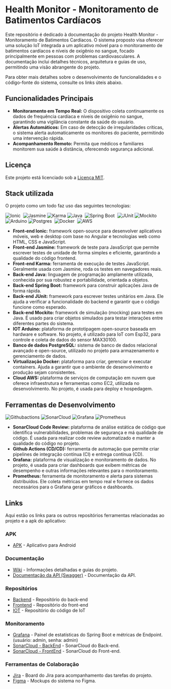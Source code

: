 # Health Monitor - Monitoramento de Batimentos Cardíacos
Este repositório é dedicado à documentação do projeto Health Monitor - Monitoramento de Batimentos Cardíacos. O sistema proposto visa oferecer uma solução IoT integrada a um aplicativo móvel para o monitoramento de batimentos cardíacos e níveis de oxigênio no sangue, focado principalmente em pessoas com problemas cardiovasculares. A documentação inclui detalhes técnicos, arquitetura e guias de uso, permitindo uma visão abrangente do projeto.

Para obter mais detalhes sobre o desenvolvimento de funcionalidades e o código-fonte do sistema, consulte os links úteis abaixo.

## Funcionalidades Principais
* **Monitoramento em Tempo Real:** O dispositivo coleta continuamente os dados de frequência cardíaca e níveis de oxigênio no sangue, garantindo uma vigilância constante da saúde do usuário.
* **Alertas Automáticos:** Em caso de detecção de irregularidades críticas, o sistema alerta automaticamente os monitores do paciente, permitindo uma intervenção rápida.
* **Acompanhamento Remoto:** Permita que médicos e familiares monitorem sua saúde à distância, oferecendo segurança adicional.

## Licença
Este projeto está licenciado sob a [Licença MIT](LICENSE).

## Stack utilizada
O projeto como um todo faz uso das seguintes tecnologias:

![Ionic](https://img.shields.io/badge/Ionic-3880FF?style=for-the-badge&logo=ionic&logoColor=white)&nbsp;
![Jasmine](https://img.shields.io/badge/jasmine-%238A4182?style=for-the-badge&logo=jasmine)
![Karma](https://img.shields.io/badge/Karma-%23027E6F?style=for-the-badge)
![Java](https://img.shields.io/badge/Java-ED8B00?style=for-the-badge&logo=java&logoColor=white)&nbsp;
![Spring Boot](https://img.shields.io/badge/Spring-6DB33F?style=for-the-badge&logo=spring&logoColor=white)&nbsp;
![JUnit](https://img.shields.io/badge/junit5-%2325A162?style=for-the-badge&logo=junit5&logoColor=%23FFFFFF)
![Mockito](https://img.shields.io/badge/mockito-%23800000?style=for-the-badge&logo=mockito&logoColor=%23FFFFFF)
![Arduino](https://img.shields.io/badge/arduino-%2300878F?style=for-the-badge&logo=arduino&logoColor=%23FFFFFF)
![Postgres](https://img.shields.io/badge/PostgreSQL-316192?style=for-the-badge&logo=postgresql&logoColor=white)&nbsp;
![Docker](https://img.shields.io/badge/docker-%230db7ed.svg?style=for-the-badge&logo=docker&logoColor=white)&nbsp;
![AWS](https://img.shields.io/badge/amazonwebservices-%23232F3E?style=for-the-badge&logo=amazonwebservices&logoColor=%23FFFFFF)


* **Front-end Ionic:** framework open-source para desenvolver aplicativos móveis, web e desktop com base no Angular e tecnologias web como HTML, CSS e JavaScript.
* **Front-end Jasmine:** framework de teste para JavaScript que permite escrever testes de unidade de forma simples e eficiente, garantindo a qualidade do código frontend.
* **Front-end Karma:** ferramenta de execução de testes JavaScript. Geralmente usada com Jasmine, roda os testes em navegadores reais.
* **Back-end Java:** linguagem de programação amplamente utilizada, conhecida por sua robustez e portabilidade, orientada a objetos.
* **Back-end Spring Boot:** framework para construir aplicações Java de forma rápida.
* **Back-end JUnit:** framework para escrever testes unitários em Java. Ele ajuda a verificar a funcionalidade do backend e garantir que o código funcione como esperado.
* **Back-end Mockito:** framework de simulação (mocking) para testes em Java. É usado para criar objetos simulados para testar interações entre diferentes partes do sistema.
* **IOT Arduino:** plataforma de prototipagem open-source baseada em hardware e software. No projeto, é utilizado para IoT com Esp32, para controle e coleta de dados do sensor MAX30100.
* **Banco de dados PostgreSQL:** sistema de banco de dados relacional avançado e open-source, utilizado no projeto para armazenamento e gerenciamento de dados.
* **Virtualização Docker:** plataforma para criar, gerenciar e executar containers. Ajuda a garantir que o ambiente de desenvolvimento e produção sejam consistentes.
* **Cloud AWS:** plataforma de serviços de computação em nuvem que oferece infraestrutura e ferramentas como EC2, utilizada no desenvolvimento. No projeto, é usada para deploy e hospedagem.

## Ferramentas de Desenvolvimento
![Githubactions](https://img.shields.io/badge/githubactions-%232088FF?style=for-the-badge&logo=githubactions&logoColor=%23FFFFFF)
![SonarCloud](https://img.shields.io/badge/sonarcloud-%234E9BCD?style=for-the-badge&logo=sonarcloud)
![Grafana](https://img.shields.io/badge/grafana-%23F46800?style=for-the-badge&logo=grafana&logoColor=%23FFFFFF)
![Prometheus](https://img.shields.io/badge/prometheus-%23E6522C?style=for-the-badge&logo=prometheus&logoColor=%23FFFFFF)

- **SonarCloud Code Review:** plataforma de análise estática de código que identifica vulnerabilidades, problemas de segurança e má qualidade de código. É usada para realizar code review automatizado e manter a qualidade do código no projeto.
- **Github Actions (CD/CD):** ferramenta de automação que permite criar pipelines de integração contínua (CI) e entrega contínua (CD).
- **Grafana:** plataforma de visualização e monitoramento de dados. No projeto, é usada para criar dashboards que exibem métricas de desempenho e outras informações relevantes para o monitoramento.
- **Prometheus:** ferramenta de monitoramento e alerta para sistemas distribuídos. Ele coleta métricas em tempo real e fornece os dados necessários para o Grafana gerar gráficos e dashboards.

## Links
Aqui estão os links para os outros repositórios ferramentas relacionadas ao projeto e a apk do aplicativo:

### APK
- [APK](https://drive.google.com/drive/u/1/folders/18BauIdDIypA8bfIgAjnFnEx9DDYZj5NU) - Aplicativo para Android

### Documentação
- [Wiki](https://github.com/Gabriel7fs/health-monitor/wiki) - Informações detalhadas e guias do projeto.
- [Documentação da API (Swagger)](http://18.191.189.164/api/swagger-ui/index.html#/) - Documentação da API.

### Repositórios
- [Backend](https://github.com/Gabriel7fs/back-health-monitor) - Repositório do back-end
- [Frontend](https://github.com/Gabriel7fs/frontend-health-monitor) - Repositório do front-end
- [IOT](https://github.com/Gabriel7fs/health-monitor-iot) - Repositório do código de IoT

### Monitoramento
- [Grafana](http://18.191.189.164:3000/d/OS7-NUiGz/spring-boot-statistics-and-endpoint-metrics?orgId=1&refresh=5s) - Painel de estatísticas do Spring Boot e métricas de Endpoint. (usuário: admin, senha: admin)
- [SonarCloud - BackEnd](https://sonarcloud.io/summary/new_code?id=Gabriel7fs_back-health-monitor) - SonarCloud do Back-end.
- [SonarCloud - FrontEnd](https://sonarcloud.io/summary/overall?id=Gabriel7fs_frontend-health-monitor&branch=main) - SonarCloud do Front-end.

### Ferramentas de Colaboração

- [Jira](https://wordswap.atlassian.net/jira/software/projects/SCRUM/boards/1) - Board do Jira para acompanhamento das tarefas do projeto.
- [Figma](https://www.figma.com/proto/SRugCUC42ZkaDxU8i3bWDz/Health-Monitor?node-id=0-1&t=SfVAw0eg87TpCmve-1) - Mockups do sistema no Figma.
